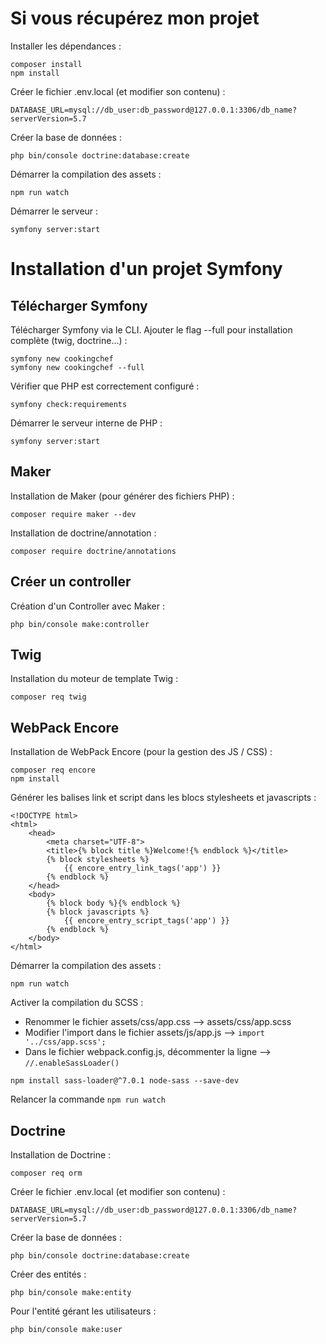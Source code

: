 # Si vous récupérez mon projet

Installer les dépendances :
```shell script
composer install
npm install
```

Créer le fichier .env.local (et modifier son contenu) :
```dotenv
DATABASE_URL=mysql://db_user:db_password@127.0.0.1:3306/db_name?serverVersion=5.7
```

Créer la base de données :
```shell script
php bin/console doctrine:database:create
```

Démarrer la compilation des assets :
```shell script
npm run watch
```

Démarrer le serveur :
```shell script
symfony server:start
```

# Installation d'un projet Symfony

## Télécharger Symfony
Télécharger Symfony via le CLI. Ajouter le flag --full pour installation complète (twig, doctrine...) :
```shell script
symfony new cookingchef
symfony new cookingchef --full
```

Vérifier que PHP est correctement configuré :
```shell script
symfony check:requirements
```

Démarrer le serveur interne de PHP :
```shell script
symfony server:start
```

## Maker
Installation de Maker (pour générer des fichiers PHP) :
```shell script
composer require maker --dev
```

Installation de doctrine/annotation :
```shell script
composer require doctrine/annotations
```

## Créer un controller
Création d'un Controller avec Maker :
```shell script
php bin/console make:controller
```

## Twig
Installation du moteur de template Twig :
```shell script
composer req twig
```

## WebPack Encore
Installation de WebPack Encore (pour la gestion des JS / CSS) :
```shell script
composer req encore
npm install
```

Générer les balises link et script dans les blocs stylesheets et javascripts :
```twig
<!DOCTYPE html>
<html>
    <head>
        <meta charset="UTF-8">
        <title>{% block title %}Welcome!{% endblock %}</title>
        {% block stylesheets %}
            {{ encore_entry_link_tags('app') }}
        {% endblock %}
    </head>
    <body>
        {% block body %}{% endblock %}
        {% block javascripts %}
            {{ encore_entry_script_tags('app') }}
        {% endblock %}
    </body>
</html>
```

Démarrer la compilation des assets :
```shell script
npm run watch
```

Activer la compilation du SCSS :
- Renommer le fichier assets/css/app.css --> assets/css/app.scss
- Modifier l'import dans le fichier assets/js/app.js --> ```import '../css/app.scss';```
- Dans le fichier webpack.config.js, décommenter la ligne --> ```//.enableSassLoader()```
```shell script
npm install sass-loader@^7.0.1 node-sass --save-dev
```
Relancer la commande ```npm run watch```

## Doctrine

Installation de Doctrine :
```shell script
composer req orm
```

Créer le fichier .env.local (et modifier son contenu) :
```dotenv
DATABASE_URL=mysql://db_user:db_password@127.0.0.1:3306/db_name?serverVersion=5.7
```

Créer la base de données :
```shell script
php bin/console doctrine:database:create
```

Créer des entités :
```shell script
php bin/console make:entity
```

Pour l'entité gérant les utilisateurs :
```shell script
php bin/console make:user
```